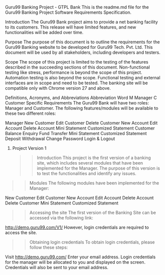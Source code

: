 Guru99 Banking Project - GTPL Bank
This is the readme.md file for the Guru99 Banking Project Software Requirements Specification.

Introduction
The Guru99 Bank project aims to provide a net banking facility to its customers. This release will have limited features, and new functionalities will be added over time.

Purpose
The purpose of this document is to outline the requirements for the Guru99 Banking website to be developed for Guru99 Tech. Pvt. Ltd. This document will be used by all stakeholders, including developers and testers.

Scope
The scope of this project is limited to the testing of the features described in the succeeding sections of this document. Non-functional testing like stress, performance is beyond the scope of this project. Automation testing is also beyond the scope. Functional testing and external interfaces are in scope and need to be tested. The banking site will be compatible only with Chrome version 27 and above.

Definitions, Acronyms, and Abbreviations
Abbreviation	Word
M	Manager
C	Customer
Specific Requirements
The Guru99 Bank will have two roles: Manager and Customer. The following features/modules will be available to these two different roles:

Manager
New Customer
Edit Customer
Delete Customer
New Account
Edit Account
Delete Account
Mini Statement
Customized Statement
Customer
Balance Enquiry
Fund Transfer
Mini Statement
Customized Statement
Deposit
Withdrawal
Change Password
Login & Logout
1. Project Version 1
   >> Introduction
This project is the first version of a banking site, which includes several modules that have been implemented for the Manager. The purpose of this version is to test the functionalities and identify any issues.

>> Modules
The following modules have been implemented for the Manager:

New Customer
Edit Customer
New Account
Edit Account
Delete Account
Delete Customer
Mini Statement
Customized Statement
 >>Accessing the site
The first version of the Banking Site can be accessed via the following link:

http://demo.guru99.com/V1/
However, login credentials are required to access the site.

>>Obtaining login credentials
To obtain login credentials, please follow these steps:

Visit http://demo.guru99.com/
Enter your email address.
Login credentials for the manager will be allocated to you and displayed on the screen.
Credentials will also be sent to your email address.

